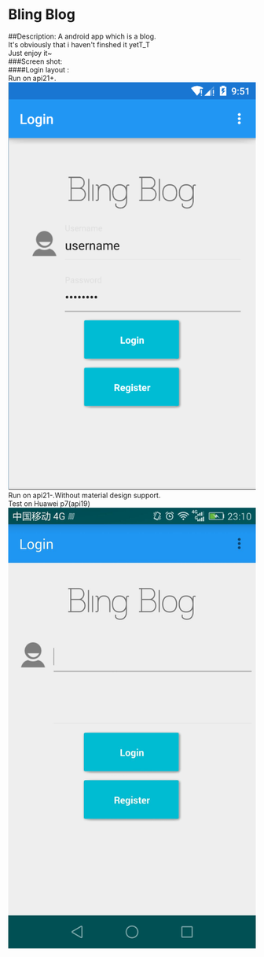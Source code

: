 # Bling Blog
##Description:
A android app which is a blog.  
It's obviously that i haven't finshed it yetT_T  
Just enjoy it~  
###Screen shot:  
####Login layout :  
Run on api21+.  
![login_layout](https://github.com/helloqiu/Bling_Blog/blob/master/screen_shot/login_screenshot.png)  
Run on api21-.Without material design support.  
Test on Huawei p7(api19)  
![login_layout_oldapis](https://github.com/helloqiu/Bling_Blog/blob/master/screen_shot/login_screenshot_oldapis.png)


